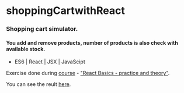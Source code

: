 # shoppingCartwithReact

### Shopping cart simulator. 
#### You add and remove products, number of products is also check with available stock.


- ES6 | React | JSX | JavaScipt

Exercise done during [course](www.websamuraj.pl) - ["React Basics - practice and theory"](www.udemy.com/user/samuraj-programowania/).

You can see the reult [here](https://kierepkae.github.io/shoppingCartwithReact/).
